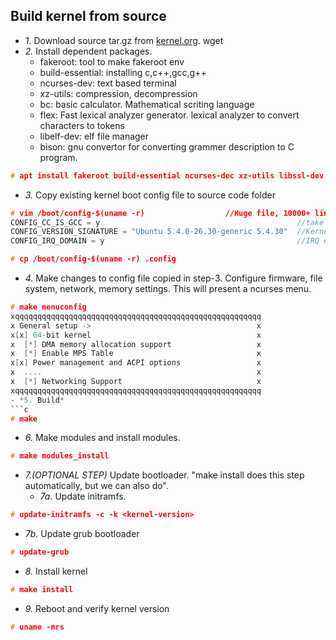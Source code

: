 ## Build kernel from source
- *1.* Download source tar.gz from [kernel.org](https://www.kernel.org/). wget
- *2.* Install dependent packages.
  - fakeroot: tool to make fakeroot env
  - build-essential: installing c,c++,gcc,g++
  - ncurses-dev: text based terminal
  - xz-utils: compression, decompression
  - bc: basic calculator. Mathematical scriting language
  - flex: Fast lexical analyzer generator. lexical analyzer to convert characters to tokens
  - libelf-dev: elf file manager
  - bison: gnu convertor for converting grammer description to C program.
```c
# apt install fakeroot build-essential ncurses-dec xz-utils libssl-dev bc flex libelf-dev bison -y
```
- *3.* Copy existing kernel boot config file to source code folder
```c
# vim /boot/config-$(uname -r)                  //Huge file, 10000+ lines
CONFIG_CC_IS_GCC = y                                            //take gcc
CONFIG_VERSION_SIGNATURE = "Ubuntu 5.4.0-26.30-generic 5.4.30"  //Kernel version
CONFIG_IRQ_DOMAIN = y                                           //IRQ enable

# cp /boot/config-$(uname -r) .config
```
- *4.* Make changes to config file copied in step-3. Configure firmware, file system, network, memory settings. This will present a ncurses menu.
```c
# make menuconfig
xqqqqqqqqqqqqqqqqqqqqqqqqqqqqqqqqqqqqqqqqqqqqqqqqqqqqqqq
x General setup ->                                     x 
x[x] 64-bit kernel                                     x
x  [*] DMA memory allocation support                   x
x  [*] Enable MPS Table                                x
x[x] Power management and ACPI options                 x
x  ....                                                x
x  [*] Networking Support                              x  
xqqqqqqqqqqqqqqqqqqqqqqqqqqqqqqqqqqqqqqqqqqqqqqqqqqqqqqq  
- *5. Build*
```c
# make
```
- *6.* Make modules and install modules.
```c
# make modules_install
```
- *7.(OPTIONAL STEP)* Update bootloader. "make install does this step automatically, but we can also do".
  - *7a.* Update initramfs.
```c
# update-initramfs -c -k <kernel-version>
```
  - *7b.* Update grub bootloader
```c
# update-grub  
```
- *8.* Install kernel
```c
# make install
```
- *9.* Reboot and verify kernel version
```c
# uname -mrs
```
